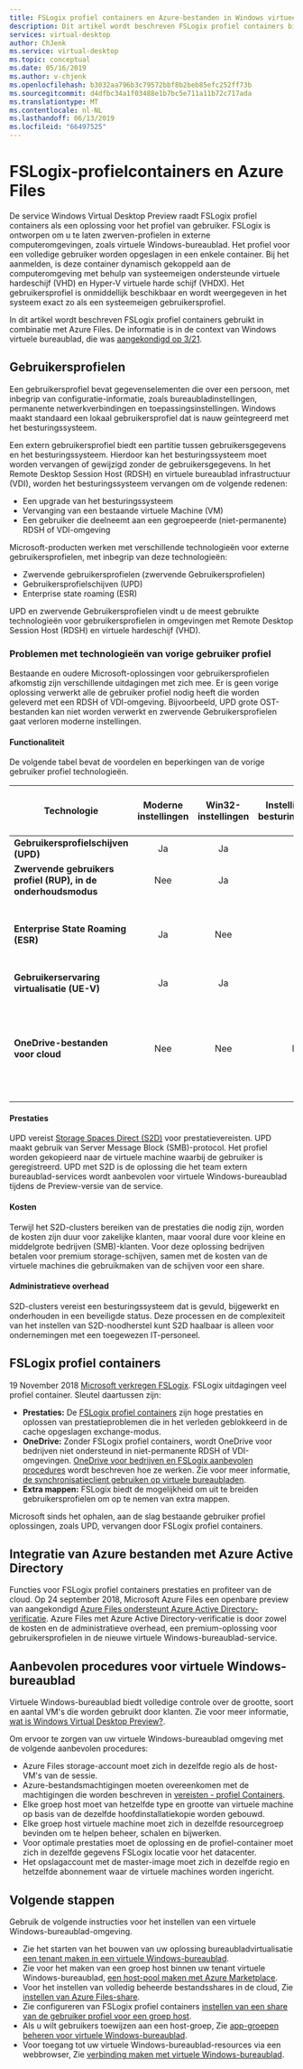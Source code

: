 ```yaml
---
title: FSLogix profiel containers en Azure-bestanden in Windows virtueel bureaublad - Azure
description: Dit artikel wordt beschreven FSLogix profiel containers binnen virtuele Windows-bureaublad en Azure-bestanden.
services: virtual-desktop
author: ChJenk
ms.service: virtual-desktop
ms.topic: conceptual
ms.date: 05/16/2019
ms.author: v-chjenk
ms.openlocfilehash: b3032aa796b3c79572bbf8b2beb85efc252ff73b
ms.sourcegitcommit: d4dfbc34a1f03488e1b7bc5e711a11b72c717ada
ms.translationtype: MT
ms.contentlocale: nl-NL
ms.lasthandoff: 06/13/2019
ms.locfileid: "66497525"
---
```

# <a name="fslogix-profile-containers-and-azure-files"></a>FSLogix-profielcontainers en Azure Files

De service Windows Virtual Desktop Preview raadt FSLogix profiel containers als een oplossing voor het profiel van gebruiker. FSLogix is ontworpen om u te laten zwerven-profielen in externe computeromgevingen, zoals virtuele Windows-bureaublad. Het profiel voor een volledige gebruiker worden opgeslagen in een enkele container. Bij het aanmelden, is deze container dynamisch gekoppeld aan de computeromgeving met behulp van systeemeigen ondersteunde virtuele hardeschijf (VHD) en Hyper-V virtuele harde schijf (VHDX). Het gebruikersprofiel is onmiddellijk beschikbaar en wordt weergegeven in het systeem exact zo als een systeemeigen gebruikersprofiel.

In dit artikel wordt beschreven FSLogix profiel containers gebruikt in combinatie met Azure Files. De informatie is in de context van Windows virtuele bureaublad, die was [aangekondigd op 3/21](https://www.microsoft.com/microsoft-365/blog/2019/03/21/windows-virtual-desktop-public-preview/).

## <a name="user-profiles"></a>Gebruikersprofielen

Een gebruikersprofiel bevat gegevenselementen die over een persoon, met inbegrip van configuratie-informatie, zoals bureaubladinstellingen, permanente netwerkverbindingen en toepassingsinstellingen. Windows maakt standaard een lokaal gebruikersprofiel dat is nauw geïntegreerd met het besturingssysteem.

Een extern gebruikersprofiel biedt een partitie tussen gebruikersgegevens en het besturingssysteem. Hierdoor kan het besturingssysteem moet worden vervangen of gewijzigd zonder de gebruikersgegevens. In het Remote Desktop Session Host (RDSH) en virtuele bureaublad infrastructuur (VDI), worden het besturingssysteem vervangen om de volgende redenen:

- Een upgrade van het besturingssysteem
- Vervanging van een bestaande virtuele Machine (VM)
- Een gebruiker die deelneemt aan een gegroepeerde (niet-permanente) RDSH of VDI-omgeving

Microsoft-producten werken met verschillende technologieën voor externe gebruikersprofielen, met inbegrip van deze technologieën:
- Zwervende gebruikersprofielen (zwervende Gebruikersprofielen)
- Gebruikersprofielschijven (UPD)
- Enterprise state roaming (ESR)

UPD en zwervende Gebruikersprofielen vindt u de meest gebruikte technologieën voor gebruikersprofielen in omgevingen met Remote Desktop Session Host (RDSH) en virtuele hardeschijf (VHD).

### <a name="challenges-with-previous-user-profile-technologies"></a>Problemen met technologieën van vorige gebruiker profiel

Bestaande en oudere Microsoft-oplossingen voor gebruikersprofielen afkomstig zijn verschillende uitdagingen met zich mee. Er is geen vorige oplossing verwerkt alle de gebruiker profiel nodig heeft die worden geleverd met een RDSH of VDI-omgeving. Bijvoorbeeld, UPD grote OST-bestanden kan niet worden verwerkt en zwervende Gebruikersprofielen gaat verloren moderne instellingen.

#### <a name="functionality"></a>Functionaliteit

De volgende tabel bevat de voordelen en beperkingen van de vorige gebruiker profiel technologieën.

| Technologie | Moderne instellingen | Win32-instellingen | Instellingen van besturingssysteem | Gebruikersgegevens | Ondersteund op SKU-server | Back-end-opslag in Azure | Back-end opslag on-premises | Ondersteuning voor versie | Voor volgende aanmeldingen in de tijd |Opmerkingen|
| ---------- | :-------------: | :------------: | :---------: | --------: | :---------------------: | :-----------------------: | :--------------------------: | :-------------: | :---------------------: |-----|
| **Gebruikersprofielschijven (UPD)** | Ja | Ja | Ja | Ja | Ja | Nee | Ja | Win 7+ | Ja | |
| **Zwervende gebruikers profiel (RUP), in de onderhoudsmodus** | Nee | Ja | Ja | Ja | Ja| Nee | Ja | Win 7+ | Nee | |
| **Enterprise State Roaming (ESR)** | Ja | Nee | Ja | Nee | Zie Opmerkingen bij de | Ja | Nee | Win 10 | Nee | Functies worden uitgevoerd op server SKU, maar geen ondersteunende gebruikersinterface |
| **Gebruikerservaring virtualisatie (UE-V)** | Ja | Ja | Ja | Nee | Ja | Nee | Ja | Win 7+ | Nee |  |
| **OneDrive-bestanden voor cloud** | Nee | Nee | Nee | Ja | Zie Opmerkingen bij de | Zie Opmerkingen bij de  | Zie Opmerkingen bij de | Win 10 RS3 | Nee | Niet getest op server SKU. Back-end-opslag in Azure, is afhankelijk van sync-client. Back-end-opslag on-premises moet een sync-client. |

#### <a name="performance"></a>Prestaties

UPD vereist [Storage Spaces Direct (S2D)](https://docs.microsoft.com/windows-server/remote/remote-desktop-services/rds-storage-spaces-direct-deployment) voor prestatievereisten. UPD maakt gebruik van Server Message Block (SMB)-protocol. Het profiel worden gekopieerd naar de virtuele machine waarbij de gebruiker is geregistreerd. UPD met S2D is de oplossing die het team extern bureaublad-services wordt aanbevolen voor virtuele Windows-bureaublad tijdens de Preview-versie van de service.  

#### <a name="cost"></a>Kosten

Terwijl het S2D-clusters bereiken van de prestaties die nodig zijn, worden de kosten zijn duur voor zakelijke klanten, maar vooral dure voor kleine en middelgrote bedrijven (SMB)-klanten. Voor deze oplossing bedrijven betalen voor premium storage-schijven, samen met de kosten van de virtuele machines die gebruikmaken van de schijven voor een share.

#### <a name="administrative-overhead"></a>Administratieve overhead

S2D-clusters vereist een besturingssysteem dat is gevuld, bijgewerkt en onderhouden in een beveiligde status. Deze processen en de complexiteit van het instellen van S2D-noodherstel kunt S2D haalbaar is alleen voor ondernemingen met een toegewezen IT-personeel.

## <a name="fslogix-profile-containers"></a>FSLogix profiel containers

19 November 2018 [Microsoft verkregen FSLogix](https://blogs.microsoft.com/blog/2018/11/19/microsoft-acquires-fslogix-to-enhance-the-office-365-virtualization-experience/). FSLogix uitdagingen veel profiel container. Sleutel daartussen zijn:

- **Prestaties:** De [FSLogix profiel containers](https://fslogix.com/products/profile-containers) zijn hoge prestaties en oplossen van prestatieproblemen die in het verleden geblokkeerd in de cache opgeslagen exchange-modus.
- **OneDrive:** Zonder FSLogix profiel containers, wordt OneDrive voor bedrijven niet ondersteund in niet-permanente RDSH of VDI-omgevingen. [OneDrive voor bedrijven en FSLogix aanbevolen procedures](https://fslogix.com/products/technical-faqs/284-onedrive-for-business-and-fslogix-best-practices) wordt beschreven hoe ze werken. Zie voor meer informatie, [de synchronisatieclient gebruiken op virtuele bureaubladen](https://docs.microsoft.com/deployoffice/rds-onedrive-business-vdi).
- **Extra mappen:** FSLogix biedt de mogelijkheid om uit te breiden gebruikersprofielen om op te nemen van extra mappen.

Microsoft sinds het ophalen, aan de slag bestaande gebruiker profiel oplossingen, zoals UPD, vervangen door FSLogix profiel containers.

## <a name="azure-files-integration-with-azure-active-directory"></a>Integratie van Azure bestanden met Azure Active Directory

Functies voor FSLogix profiel containers prestaties en profiteer van de cloud. Op 24 september 2018, Microsoft Azure Files een openbare preview van aangekondigd [Azure Files ondersteunt Azure Active Directory-verificatie](https://azure.microsoft.com/blog/azure-active-directory-integration-for-smb-access-now-in-public-preview/). Azure Files met Azure Active Directory-verificatie is door zowel de kosten en de administratieve overhead, een premium-oplossing voor gebruikersprofielen in de nieuwe virtuele Windows-bureaublad-service.

## <a name="best-practices-for-windows-virtual-desktop"></a>Aanbevolen procedures voor virtuele Windows-bureaublad

Virtuele Windows-bureaublad biedt volledige controle over de grootte, soort en aantal VM's die worden gebruikt door klanten. Zie voor meer informatie, [wat is Windows Virtual Desktop Preview?](https://docs.microsoft.com/azure/virtual-desktop/overview).

Om ervoor te zorgen van uw virtuele Windows-bureaublad omgeving met de volgende aanbevolen procedures:

- Azure Files storage-account moet zich in dezelfde regio als de host-VM's van de sessie.
- Azure-bestandsmachtigingen moeten overeenkomen met de machtigingen die worden beschreven in [vereisten - profiel Containers](https://docs.fslogix.com/display/20170529/Requirements+-+Profile+Containers).
- Elke groep host moet van hetzelfde type en grootte van virtuele machine op basis van de dezelfde hoofdinstallatiekopie worden gebouwd.
- Elke groep host virtuele machine moet zich in dezelfde resourcegroep bevinden om te helpen beheer, schalen en bijwerken.
- Voor optimale prestaties moet de oplossing en de profiel-container moet zich in dezelfde gegevens FSLogix locatie voor het datacenter.
- Het opslagaccount met de master-image moet zich in dezelfde regio en hetzelfde abonnement waar de virtuele machines worden ingericht.

## <a name="next-steps"></a>Volgende stappen

Gebruik de volgende instructies voor het instellen van een virtuele Windows-bureaublad-omgeving.

- Zie het starten van het bouwen van uw oplossing bureaubladvirtualisatie [een tenant maken in een virtuele Windows-bureaublad](https://docs.microsoft.com/azure/virtual-desktop/tenant-setup-azure-active-directory).
- Zie voor het maken van een groep host binnen uw tenant virtuele Windows-bureaublad, [een host-pool maken met Azure Marketplace](https://docs.microsoft.com/azure/virtual-desktop/create-host-pools-azure-marketplace).
- Voor het instellen van volledig beheerde bestandsshares in de cloud, Zie [instellen van Azure Files-share](https://docs.microsoft.com/azure/storage/files/storage-files-active-directory-enable).
- Zie configureren van FSLogix profiel containers [instellen van een share van de gebruiker profiel voor een groep host](https://docs.microsoft.com/azure/virtual-desktop/create-host-pools-user-profile).
- Als u wilt gebruikers toewijzen aan een host-groep, Zie [app-groepen beheren voor virtuele Windows-bureaublad](https://docs.microsoft.com/azure/virtual-desktop/manage-app-groups).
- Voor toegang tot uw virtuele Windows-bureaublad-resources via een webbrowser, Zie [verbinding maken met virtuele Windows-bureaublad](https://docs.microsoft.com/azure/virtual-desktop/connect-web).
